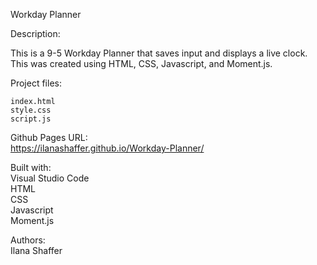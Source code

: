 Workday Planner  

Description:  

This is a 9-5 Workday Planner that saves input and displays a live clock. This was created using HTML, CSS, Javascript, and Moment.js.  


Project files:  

    index.html  
    style.css  
    script.js  

Github Pages URL:  
https://ilanashaffer.github.io/Workday-Planner/


Built with:  
Visual Studio Code  
HTML  
CSS  
Javascript  
Moment.js  

Authors:  
Ilana Shaffer
